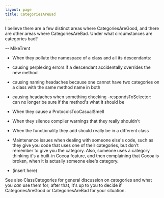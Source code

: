 ```yaml
---
layout: page
title: CategoriesAreBad
---
```


I believe there are a few distinct areas where CategoriesAreGood, and there are other areas where CategoriesAreBad. Under what circumstances are categories bad?

-- MikeTrent


* When they pollute the namespace of a class and all its descendants: 
* causing perplexing errors if a descendant accidentally overrides the new method
* causing naming headaches because one cannot have two categories on a class with the same method name in both
* causing headaches when something checking -respondsToSelector: can no longer be sure if the method's what it should be

* When they cause a ProtocolsTooCasualSmell
* When they silence compiler warnings that they really shouldn't
* When the functionality they add should really be in a different class
* Maintenance issues when dealing with someone else's code, such as they give you code that uses one of their categories, but don't remember to give you the category.  Also, someone uses a category thinking it's a built-in Cocoa feature, and then complaining that Cocoa is broken, when it is actually someone else's category.
* (insert here)


See also ClassCategories for general discussion on categories and what you *can* use them for; after that, it's up to you to decide if CategoriesAreGood or CategoriesAreBad for your situation.

